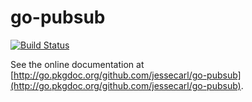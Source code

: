 go-pubsub
=========

[![Build Status](https://travis-ci.org/jessecarl/go-pubsub.png?branch=master)](https://travis-ci.org/jessecarl/go-pubsub)

See the online documentation at [http://go.pkgdoc.org/github.com/jessecarl/go-pubsub](http://go.pkgdoc.org/github.com/jessecarl/go-pubsub).
